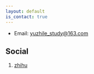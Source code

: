 ```yaml
---
layout: default
is_contact: true
---
```


* Email: [yuzhile_study@163.com](mailto:yuzhile_study@163.com)




## Social

1. [zhihu](#)
